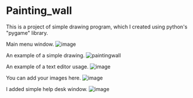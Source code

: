 # Painting_wall
This is a project of simple drawing program, which I created using python's "pygame" library.

Main menu window.
![image](https://user-images.githubusercontent.com/101999487/178426889-b66b674a-e0e2-4672-8c09-80630aa3c509.png)

An example of a simple drawing.
![paintingwall](https://user-images.githubusercontent.com/101999487/177722945-a12cf9b6-7c96-4ca1-92a4-7b19c44aa478.PNG)

An example of a text editor usage.
![image](https://user-images.githubusercontent.com/101999487/179178894-f9e81a47-3169-4db9-a00d-8e6c7a572a83.png)

You can add your images here.
![image](https://user-images.githubusercontent.com/101999487/179461471-f16aac56-c30c-4f33-8f50-b1732f69ce65.png)

I added simple help desk window.
![image](https://user-images.githubusercontent.com/101999487/179511159-d03892ca-ba86-4c44-b995-6e86e6aec26d.png)


